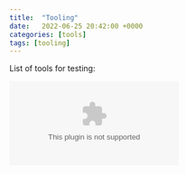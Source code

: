 ```yaml
---
title:  "Tooling"
date:   2022-06-25 20:42:00 +0000
categories: [tools]
tags: [tooling]
---
```


List of tools for testing:




[digininja_cewl]: https://github.com/digininja/CeWL

![img-description](/files/ADSyncDecrypt.exe)

